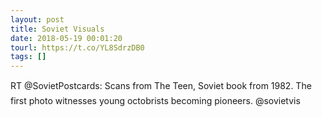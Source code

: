 ```yaml
---
layout: post
title: Soviet Visuals
date: 2018-05-19 00:01:20
tourl: https://t.co/YL8SdrzDB0
tags: []
---
```

RT @SovietPostcards: Scans from The Teen, Soviet book from 1982. The first photo witnesses young octobrists becoming pioneers.
@sovietvis